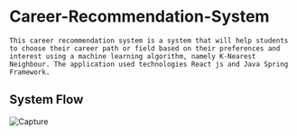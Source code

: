 # Career-Recommendation-System
    This career recommendation system is a system that will help students to choose their career path or field based on their preferences and interest using a machine learning algorithm, namely K-Nearest Neighbour. The application used technologies React js and Java Spring Framework. 
## System Flow
![Capture](https://github.com/chanmyaelwin2822/Career-Recommendation-System/assets/52887811/f73215d0-24bc-4814-b5f1-fe440c8bb781)
